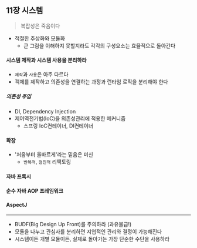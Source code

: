 ## 11장 시스템
> 복잡성은 죽음이다

* 적절한 추상화와 모듈화
    * 큰 그림을 이해하지 못할지라도 각각의 구성요소는 효율적으로 돌아간다

#### 시스템 제작과 시스템 사용을 분리하라
* `제작`과 `사용`은 아주 다르다
* 객체를 제작하고 의존성을 연결하는 과정과 런타임 로직을 분리해야 한다

##### *의존성 주입*
* DI, Dependency Injection
* 제어역전기법(IoC)을 의존성관리에 적용한 메커니즘
    * 스프링 IoC컨테이너, DI컨테이너
    
#### 확장
* '처음부터 올바르게'라는 믿음은 미신
    * `반복적`, `점진적` 리팩토링
    
#### 자바 프록시
#### 순수 자바 AOP 프레임워크
#### AspectJ

---
* BUDF(Big Design Up Front)를 주의하라 (과유불급!)
* 모듈을 나누고 관심사를 분리하면 지엽적인 관리와 결정이 가능해진다
* 시스템이든 개별 모듈이든, 실제로 돌아가는 가장 단순한 수단을 사용하라